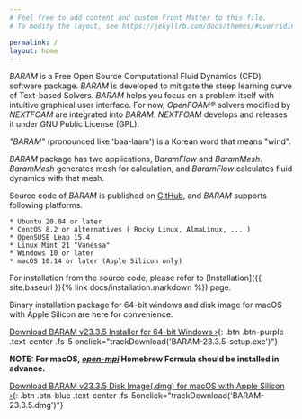 ```yaml
---
# Feel free to add content and custom Front Matter to this file.
# To modify the layout, see https://jekyllrb.com/docs/themes/#overriding-theme-defaults

permalink: /
layout: home
---
```

*BARAM* is a Free Open Source Computational Fluid Dynamics (CFD) software package. *BARAM* is developed to mitigate the steep learning curve of Text-based Solvers. *BARAM* helps you focus on a problem itself with intuitive graphical user interface. For now, *OpenFOAM®* solvers modified by *NEXTFOAM* are integrated into *BARAM*. *NEXTFOAM* develops and releases it under GNU Public License (GPL).

*"BARAM"* (pronounced like 'baa-laam') is a Korean word that means "wind".

*BARAM* package has two applications, *BaramFlow* and *BaramMesh*.
*BaramMesh* generates mesh for calculation, and *BaramFlow* calculates fluid dynamics with that mesh.


Source code of *BARAM* is published on [GitHub](https://github.com/nextfoam/baram), and *BARAM* supports following platforms.

    * Ubuntu 20.04 or later
    * CentOS 8.2 or alternatives ( Rocky Linux, AlmaLinux, ... )
    * OpenSUSE Leap 15.4
    * Linux Mint 21 "Vanessa"
    * Windows 10 or later
    * macOS 10.14 or later (Apple Silicon only)

For installation from the source code, please refer to [Installation]({{ site.baseurl }}{% link docs/installation.markdown %}) page.


Binary installation package for 64-bit windows and disk image for macOS with Apple Silicon are here for convenience.

[Download BARAM v23.3.5 Installer for 64-bit Windows ›](https://d3c6e16xufx1gb.cloudfront.net/BARAM-23.3.5-setup.exe){: .btn .btn-purple .text-center .fs-5 onclick="trackDownload('BARAM-23.3.5-setup.exe')"}

<!--[Download BARAM v23.3.5 Installer for 64-bit Windows ›](https://d3c6e16xufx1gb.cloudfront.net/BARAM-23.3.5-setup.exe){: .btn .btn-purple .text-center .fs-5}-->



**NOTE: For macOS, [*open-mpi*](https://formulae.brew.sh/formula/open-mpi) Homebrew Formula should be installed in advance.**

[Download BARAM v23.3.5 Disk Image(.dmg) for macOS with Apple Silicon ›](https://d3c6e16xufx1gb.cloudfront.net/BARAM-23.3.5.dmg){: .btn .btn-blue .text-center .fs-5onclick="trackDownload('BARAM-23.3.5.dmg')"}

<!--[Download BARAM v23.3.5 Disk Image(.dmg) for macOS with Apple Silicon ›](https://d3c6e16xufx1gb.cloudfront.net/BARAM-23.3.5.dmg){: .btn .btn-blue .text-center .fs-5}-->
